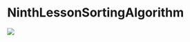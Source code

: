 # NinthLessonSortingAlgorithm
<p align="left">
<img src="https://user-images.githubusercontent.com/108148690/211166275-afc87ae4-0b39-40e5-9673-4415892e6484.jpeg"/>
</p>
